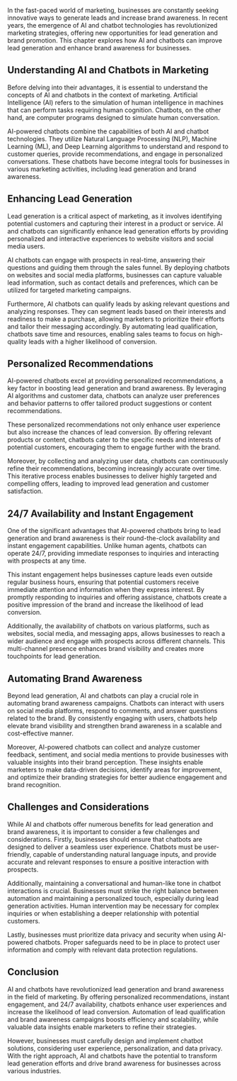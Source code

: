 
In the fast-paced world of marketing, businesses are constantly seeking innovative ways to generate leads and increase brand awareness. In recent years, the emergence of AI and chatbot technologies has revolutionized marketing strategies, offering new opportunities for lead generation and brand promotion. This chapter explores how AI and chatbots can improve lead generation and enhance brand awareness for businesses.

## Understanding AI and Chatbots in Marketing

Before delving into their advantages, it is essential to understand the concepts of AI and chatbots in the context of marketing. Artificial Intelligence (AI) refers to the simulation of human intelligence in machines that can perform tasks requiring human cognition. Chatbots, on the other hand, are computer programs designed to simulate human conversation.

AI-powered chatbots combine the capabilities of both AI and chatbot technologies. They utilize Natural Language Processing (NLP), Machine Learning (ML), and Deep Learning algorithms to understand and respond to customer queries, provide recommendations, and engage in personalized conversations. These chatbots have become integral tools for businesses in various marketing activities, including lead generation and brand awareness.

## Enhancing Lead Generation

Lead generation is a critical aspect of marketing, as it involves identifying potential customers and capturing their interest in a product or service. AI and chatbots can significantly enhance lead generation efforts by providing personalized and interactive experiences to website visitors and social media users.

AI chatbots can engage with prospects in real-time, answering their questions and guiding them through the sales funnel. By deploying chatbots on websites and social media platforms, businesses can capture valuable lead information, such as contact details and preferences, which can be utilized for targeted marketing campaigns.

Furthermore, AI chatbots can qualify leads by asking relevant questions and analyzing responses. They can segment leads based on their interests and readiness to make a purchase, allowing marketers to prioritize their efforts and tailor their messaging accordingly. By automating lead qualification, chatbots save time and resources, enabling sales teams to focus on high-quality leads with a higher likelihood of conversion.

## Personalized Recommendations

AI-powered chatbots excel at providing personalized recommendations, a key factor in boosting lead generation and brand awareness. By leveraging AI algorithms and customer data, chatbots can analyze user preferences and behavior patterns to offer tailored product suggestions or content recommendations.

These personalized recommendations not only enhance user experience but also increase the chances of lead conversion. By offering relevant products or content, chatbots cater to the specific needs and interests of potential customers, encouraging them to engage further with the brand.

Moreover, by collecting and analyzing user data, chatbots can continuously refine their recommendations, becoming increasingly accurate over time. This iterative process enables businesses to deliver highly targeted and compelling offers, leading to improved lead generation and customer satisfaction.

## 24/7 Availability and Instant Engagement

One of the significant advantages that AI-powered chatbots bring to lead generation and brand awareness is their round-the-clock availability and instant engagement capabilities. Unlike human agents, chatbots can operate 24/7, providing immediate responses to inquiries and interacting with prospects at any time.

This instant engagement helps businesses capture leads even outside regular business hours, ensuring that potential customers receive immediate attention and information when they express interest. By promptly responding to inquiries and offering assistance, chatbots create a positive impression of the brand and increase the likelihood of lead conversion.

Additionally, the availability of chatbots on various platforms, such as websites, social media, and messaging apps, allows businesses to reach a wider audience and engage with prospects across different channels. This multi-channel presence enhances brand visibility and creates more touchpoints for lead generation.

## Automating Brand Awareness

Beyond lead generation, AI and chatbots can play a crucial role in automating brand awareness campaigns. Chatbots can interact with users on social media platforms, respond to comments, and answer questions related to the brand. By consistently engaging with users, chatbots help elevate brand visibility and strengthen brand awareness in a scalable and cost-effective manner.

Moreover, AI-powered chatbots can collect and analyze customer feedback, sentiment, and social media mentions to provide businesses with valuable insights into their brand perception. These insights enable marketers to make data-driven decisions, identify areas for improvement, and optimize their branding strategies for better audience engagement and brand recognition.

## Challenges and Considerations

While AI and chatbots offer numerous benefits for lead generation and brand awareness, it is important to consider a few challenges and considerations. Firstly, businesses should ensure that chatbots are designed to deliver a seamless user experience. Chatbots must be user-friendly, capable of understanding natural language inputs, and provide accurate and relevant responses to ensure a positive interaction with prospects.

Additionally, maintaining a conversational and human-like tone in chatbot interactions is crucial. Businesses must strike the right balance between automation and maintaining a personalized touch, especially during lead generation activities. Human intervention may be necessary for complex inquiries or when establishing a deeper relationship with potential customers.

Lastly, businesses must prioritize data privacy and security when using AI-powered chatbots. Proper safeguards need to be in place to protect user information and comply with relevant data protection regulations.

## Conclusion

AI and chatbots have revolutionized lead generation and brand awareness in the field of marketing. By offering personalized recommendations, instant engagement, and 24/7 availability, chatbots enhance user experiences and increase the likelihood of lead conversion. Automation of lead qualification and brand awareness campaigns boosts efficiency and scalability, while valuable data insights enable marketers to refine their strategies.

However, businesses must carefully design and implement chatbot solutions, considering user experience, personalization, and data privacy. With the right approach, AI and chatbots have the potential to transform lead generation efforts and drive brand awareness for businesses across various industries.
